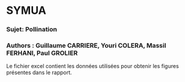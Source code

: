 # SYMUA

### Sujet: Pollination 

### Authors : Guillaume CARRIERE, Youri COLERA, Massil FERHANI, Paul GROLIER

Le fichier excel contient les données utilisées pour obtenir les figures présentes dans le rapport.
